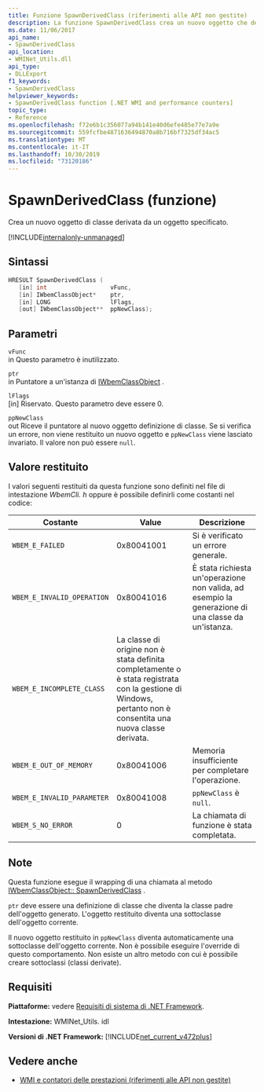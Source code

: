 ```yaml
---
title: Funzione SpawnDerivedClass (riferimenti alle API non gestite)
description: La funzione SpawnDerivedClass crea un nuovo oggetto che deriva da un oggetto.
ms.date: 11/06/2017
api_name:
- SpawnDerivedClass
api_location:
- WMINet_Utils.dll
api_type:
- DLLExport
f1_keywords:
- SpawnDerivedClass
helpviewer_keywords:
- SpawnDerivedClass function [.NET WMI and performance counters]
topic_type:
- Reference
ms.openlocfilehash: f72e6b1c356077a94b141e40d6efe485e77e7a9e
ms.sourcegitcommit: 559fcfbe4871636494870a8b716bf7325df34ac5
ms.translationtype: MT
ms.contentlocale: it-IT
ms.lasthandoff: 10/30/2019
ms.locfileid: "73120186"
---
```

# <a name="spawnderivedclass-function"></a>SpawnDerivedClass (funzione)
Crea un nuovo oggetto di classe derivata da un oggetto specificato.    
  
[!INCLUDE[internalonly-unmanaged](../../../../includes/internalonly-unmanaged.md)]
  
## <a name="syntax"></a>Sintassi  
  
```cpp  
HRESULT SpawnDerivedClass (
   [in] int                  vFunc, 
   [in] IWbemClassObject*    ptr, 
   [in] LONG                 lFlags,
   [out] IWbemClassObject**  ppNewClass); 
```  

## <a name="parameters"></a>Parametri

`vFunc`  
in Questo parametro è inutilizzato.

`ptr`  
in Puntatore a un'istanza di [IWbemClassObject](/windows/desktop/api/wbemcli/nn-wbemcli-iwbemclassobject) .

`lFlags`  
[in] Riservato. Questo parametro deve essere 0.

`ppNewClass`  
out Riceve il puntatore al nuovo oggetto definizione di classe. Se si verifica un errore, non viene restituito un nuovo oggetto e `ppNewClass` viene lasciato invariato. Il valore non può essere `null`.

## <a name="return-value"></a>Valore restituito

I valori seguenti restituiti da questa funzione sono definiti nel file di intestazione *WbemCli. h* oppure è possibile definirli come costanti nel codice:

|Costante  |Value  |Descrizione  |
|---------|---------|---------|
| `WBEM_E_FAILED` | 0x80041001 | Si è verificato un errore generale. |
| `WBEM_E_INVALID_OPERATION` | 0x80041016 | È stata richiesta un'operazione non valida, ad esempio la generazione di una classe da un'istanza. |
| `WBEM_E_INCOMPLETE_CLASS` | La classe di origine non è stata definita completamente o è stata registrata con la gestione di Windows, pertanto non è consentita una nuova classe derivata. |
| `WBEM_E_OUT_OF_MEMORY` | 0x80041006 | Memoria insufficiente per completare l'operazione. |
| `WBEM_E_INVALID_PARAMETER` | 0x80041008 | `ppNewClass` è `null`. |
| `WBEM_S_NO_ERROR` | 0 | La chiamata di funzione è stata completata.  |
  
## <a name="remarks"></a>Note

Questa funzione esegue il wrapping di una chiamata al metodo [IWbemClassObject:: SpawnDerivedClass](/windows/desktop/api/wbemcli/nf-wbemcli-iwbemclassobject-clone) .

`ptr` deve essere una definizione di classe che diventa la classe padre dell'oggetto generato. L'oggetto restituito diventa una sottoclasse dell'oggetto corrente.

Il nuovo oggetto restituito in `ppNewClass` diventa automaticamente una sottoclasse dell'oggetto corrente. Non è possibile eseguire l'override di questo comportamento. Non esiste un altro metodo con cui è possibile creare sottoclassi (classi derivate).

## <a name="requirements"></a>Requisiti  
 **Piattaforme:** vedere [Requisiti di sistema di .NET Framework](../../get-started/system-requirements.md).  
  
 **Intestazione:** WMINet_Utils. idl  
  
 **Versioni di .NET Framework:** [!INCLUDE[net_current_v472plus](../../../../includes/net-current-v472plus.md)]  
  
## <a name="see-also"></a>Vedere anche

- [WMI e contatori delle prestazioni (riferimenti alle API non gestite)](index.md)
